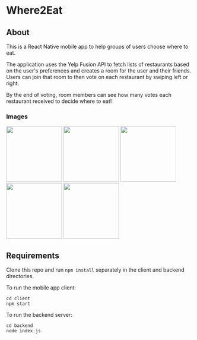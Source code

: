 # Where2Eat

## About

This is a React Native mobile app to help groups of users choose where to eat. 

The application uses the Yelp Fusion API to fetch
lists of restaurants based on the user's preferences and creates a room for the user and their friends. 
Users can join that room to then vote on each restaurant by swiping left or right.

By the end of voting, room members can see how many votes each restaurant received to decide where to eat!

### Images
<p float="left">

<img src="https://user-images.githubusercontent.com/91432012/185587637-0f095c01-7f3a-4190-a4f0-db1ad8497c60.png" width="150">
<img src="https://user-images.githubusercontent.com/91432012/185588519-71e18e1b-ccb2-4cb2-8ce0-f7920c442db5.png" width="150">
<img src="https://user-images.githubusercontent.com/91432012/185588934-e5736b1e-09da-47e3-bcef-f46217ddd9d2.png" width="150">
<!-- <img src="https://user-images.githubusercontent.com/91432012/185590486-55c912cf-666a-43c4-9f27-263db13ab9fc.png" width="150"> -->
<img src="https://user-images.githubusercontent.com/91432012/185591064-301dc4ce-a9cc-4c6c-b2f5-cb5474221c73.png" width="150">
<img src="https://user-images.githubusercontent.com/91432012/185591982-3d92b51c-53d4-4f3c-b508-e11792a2a4dc.png" width="150">
  
</p>



<!-- https://user-images.githubusercontent.com/91432012/188288882-5a77284d-59f4-4cad-b6e6-7d07b6eabb50.MP4 -->




## Requirements
Clone this repo and run ``npm install`` separately in the client and backend directories.

To run the mobile app client:

```
cd client
npm start
```

To run the backend server:

```
cd backend
node index.js
```
